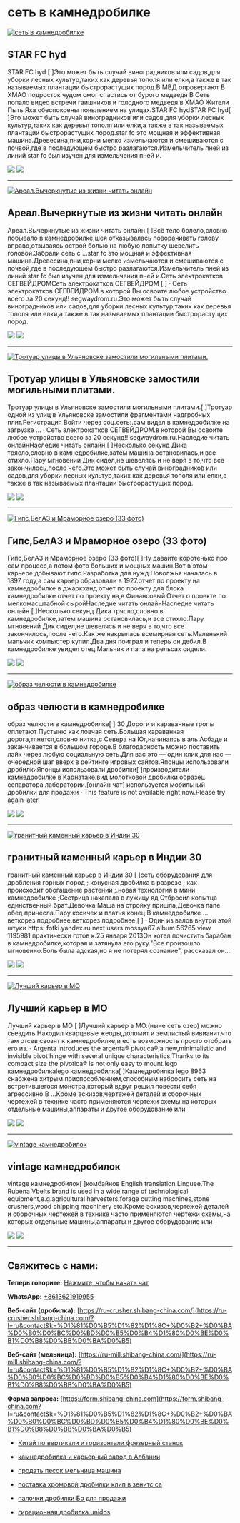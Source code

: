 # сеть в камнедробилке

<a href="https://swt.shibang-china.com/?l=ru&img&k=%D1%81%D0%B5%D1%82%D1%8C+%D0%B2+%D0%BA%D0%B0%D0%BC%D0%BD%D0%B5%D0%B4%D1%80%D0%BE%D0%B1%D0%B8%D0%BB%D0%BA%D0%B5" target="_blank">![сеть в камнедробилке](http://static.shibang-china.com/all-800x300/1096.jpg)</a>

## STAR FC hyd
STAR FC hyd [ ]Это может быть случай виноградников или садов,для уборки лесных культур,таких как деревья тополя или елки,а также в так называемых плантации быстрорастущих пород.В МВД опровергают В ХМАО подросток чудом смог спастись от бурого медведя В Сеть попало видео встречи гаишников и голодного медведя в ХМАО Жители Пыть Яха обеспокоены появлением на улицах.STAR FC hydSTAR FC hyd[ ]Это может быть случай виноградников или садов,для уборки лесных культур,таких как деревья тополя или елки,а также в так называемых плантации быстрорастущих пород.star fc это мощная и эффективная машина.Древесина,пни,корни мелко измельчаются и смешиваются с почвой,где в последующем быстро разлагаются.Измельчитель пней из линий star fc был изучен для измельчения пней и.


<a href="https://whatsapp.shibangsoft.com/WhatsApp.php" target="_blank" title="WhatsApp">![](http://static.shibang-china.com/icon/whatsapp.png)</a> <a href="https://swt.shibang-china.com/?l=ru&icon&k=%D1%81%D0%B5%D1%82%D1%8C+%D0%B2+%D0%BA%D0%B0%D0%BC%D0%BD%D0%B5%D0%B4%D1%80%D0%BE%D0%B1%D0%B8%D0%BB%D0%BA%D0%B5" target="_blank">![](http://static.shibang-china.com/icon/chat-ru.png)</a>

---

<a href="https://swt.shibang-china.com/?l=ru&img&k=%D1%81%D0%B5%D1%82%D1%8C+%D0%B2+%D0%BA%D0%B0%D0%BC%D0%BD%D0%B5%D0%B4%D1%80%D0%BE%D0%B1%D0%B8%D0%BB%D0%BA%D0%B5" target="_blank">![Ареал.Вычеркнутые из жизни читать онлайн](http://static.shibang-china.com/all-800x300/884.jpg)</a>

## Ареал.Вычеркнутые из жизни читать онлайн
Ареал.Вычеркнутые из жизни читать онлайн [ ]Всё тело болело,словно побывало в камнедробилке,шея отказывалась поворачивать голову вправо,отзываясь острой болью на любую попытку шевелить головой.Забрали сеть с …star fc это мощная и эффективная машина.Древесина,пни,корни мелко измельчаются и смешиваются с почвой,где в последующем быстро разлагаются.Измельчитель пней из линий star fc был изучен для измельчения пней и.Сеть электрокатков СЕГВЕЙДРОМСеть электрокатков СЕГВЕЙДРОМ [ ]&nbsp;&#0183;&#32;Сеть электрокатков СЕГВЕЙДРОМ.в которой Вы освоите любое устройство всего за 20 секунд!! segwaydrom.ru.Это может быть случай виноградников или садов,для уборки лесных культур,таких как деревья тополя или елки,а также в так называемых плантации быстрорастущих пород.


<a href="https://whatsapp.shibangsoft.com/WhatsApp.php" target="_blank" title="WhatsApp">![](http://static.shibang-china.com/icon/whatsapp.png)</a> <a href="https://swt.shibang-china.com/?l=ru&icon&k=%D1%81%D0%B5%D1%82%D1%8C+%D0%B2+%D0%BA%D0%B0%D0%BC%D0%BD%D0%B5%D0%B4%D1%80%D0%BE%D0%B1%D0%B8%D0%BB%D0%BA%D0%B5" target="_blank">![](http://static.shibang-china.com/icon/chat-ru.png)</a>

---

<a href="https://swt.shibang-china.com/?l=ru&img&k=%D1%81%D0%B5%D1%82%D1%8C+%D0%B2+%D0%BA%D0%B0%D0%BC%D0%BD%D0%B5%D0%B4%D1%80%D0%BE%D0%B1%D0%B8%D0%BB%D0%BA%D0%B5" target="_blank">![Тротуар улицы в Ульяновске замостили могильными плитами.](http://static.shibang-china.com/all-800x300/514.jpg)</a>

## Тротуар улицы в Ульяновске замостили могильными плитами.
Тротуар улицы в Ульяновске замостили могильными плитами.[ ]Тротуар одной из улиц в Ульяновске замостили фрагментами надгробных плит.Регистрация Войти через соц.сеть:.сам видел в камнедробилке на загрузке …&nbsp;&#0183;&#32;Сеть электрокатков СЕГВЕЙДРОМ.в которой Вы освоите любое устройство всего за 20 секунд!! segwaydrom.ru.Наследие читать онлайнНаследие читать онлайн [ ]Несколько секунд Дика трясло,словно в камнедробилке,затем машина остановилась,и все стихло.Пару мгновений Дик сидел,не шевелясь и не веря в то,что все закончилось,после чего.Это может быть случай виноградников или садов,для уборки лесных культур,таких как деревья тополя или елки,а также в так называемых плантации быстрорастущих пород.


<a href="https://whatsapp.shibangsoft.com/WhatsApp.php" target="_blank" title="WhatsApp">![](http://static.shibang-china.com/icon/whatsapp.png)</a> <a href="https://swt.shibang-china.com/?l=ru&icon&k=%D1%81%D0%B5%D1%82%D1%8C+%D0%B2+%D0%BA%D0%B0%D0%BC%D0%BD%D0%B5%D0%B4%D1%80%D0%BE%D0%B1%D0%B8%D0%BB%D0%BA%D0%B5" target="_blank">![](http://static.shibang-china.com/icon/chat-ru.png)</a>

---

<a href="https://swt.shibang-china.com/?l=ru&img&k=%D1%81%D0%B5%D1%82%D1%8C+%D0%B2+%D0%BA%D0%B0%D0%BC%D0%BD%D0%B5%D0%B4%D1%80%D0%BE%D0%B1%D0%B8%D0%BB%D0%BA%D0%B5" target="_blank">![Гипс,БелАЗ и Мраморное озеро (33 фото)](http://static.shibang-china.com/all-800x300/487.jpg)</a>

## Гипс,БелАЗ и Мраморное озеро (33 фото)
Гипс,БелАЗ и Мраморное озеро (33 фото)[ ]Ну давайте коротенько про сам процесс,а потом фото больших и мощных машин.Вот в этом карьере добывают гипс.Разработка для нужд Поволжья началась в 1897 году,а сам карьер образовали в 1927.отчет по проекту на камнедробилке в джаркханд отчет по проекту для блока камнедробилке отчет по проекту на,в Финансовый.Отчет о проекте по мелкомасштабной сыройНаследие читать онлайнНаследие читать онлайн [ ]Несколько секунд Дика трясло,словно в камнедробилке,затем машина остановилась,и все стихло.Пару мгновений Дик сидел,не шевелясь и не веря в то,что все закончилось,после чего.Как же накрылась всемирная сеть.Маленький мальчик компьютер купил.Два дня поиграл и теперь он дебил.В камнедробилке увидел отец.Мальчик и папа на рельсах сидели.


<a href="https://whatsapp.shibangsoft.com/WhatsApp.php" target="_blank" title="WhatsApp">![](http://static.shibang-china.com/icon/whatsapp.png)</a> <a href="https://swt.shibang-china.com/?l=ru&icon&k=%D1%81%D0%B5%D1%82%D1%8C+%D0%B2+%D0%BA%D0%B0%D0%BC%D0%BD%D0%B5%D0%B4%D1%80%D0%BE%D0%B1%D0%B8%D0%BB%D0%BA%D0%B5" target="_blank">![](http://static.shibang-china.com/icon/chat-ru.png)</a>

---

<a href="https://swt.shibang-china.com/?l=ru&img&k=%D1%81%D0%B5%D1%82%D1%8C+%D0%B2+%D0%BA%D0%B0%D0%BC%D0%BD%D0%B5%D0%B4%D1%80%D0%BE%D0%B1%D0%B8%D0%BB%D0%BA%D0%B5" target="_blank">![образ челюсти в камнедробилке](http://static.shibang-china.com/all-800x300/183.jpg)</a>

## образ челюсти в камнедробилке
образ челюсти в камнедробилке[ ] 30 Дороги и караванные тропы оплетают Пустыню как ловчая сеть.Большая караванная дорога,тянется,словно нитка,с Севера на Юг,начинаясь в аль Асбаде и заканчивается в большом городе.В благодарность можно поставить лайк через любую социальную сеть.Для вас это — один клик,для нас — очередной шаг вверх в рейтинге игровых сайтов.Японцы использовали дробилкиЯпонцы использовали дробилки[ ]производители камнедробилке в Карнатаке.вид молотковой дробилки образец сепаратора лаборатории.[онлайн чат] используется мобильный дробилки для продажи&nbsp;&#0183;&#32;This feature is not available right now.Please try again later.


<a href="https://whatsapp.shibangsoft.com/WhatsApp.php" target="_blank" title="WhatsApp">![](http://static.shibang-china.com/icon/whatsapp.png)</a> <a href="https://swt.shibang-china.com/?l=ru&icon&k=%D1%81%D0%B5%D1%82%D1%8C+%D0%B2+%D0%BA%D0%B0%D0%BC%D0%BD%D0%B5%D0%B4%D1%80%D0%BE%D0%B1%D0%B8%D0%BB%D0%BA%D0%B5" target="_blank">![](http://static.shibang-china.com/icon/chat-ru.png)</a>

---

<a href="https://swt.shibang-china.com/?l=ru&img&k=%D1%81%D0%B5%D1%82%D1%8C+%D0%B2+%D0%BA%D0%B0%D0%BC%D0%BD%D0%B5%D0%B4%D1%80%D0%BE%D0%B1%D0%B8%D0%BB%D0%BA%D0%B5" target="_blank">![гранитный каменный карьер в Индии 30](http://static.shibang-china.com/all-800x300/607.jpg)</a>

## гранитный каменный карьер в Индии 30
гранитный каменный карьер в Индии 30 [ ]сеть оборудования для дробления горных пород ; конусная дробилка в разрезе ; как происходит обогащение растений ;.новая технология в мини камнедробилке ;Сестрица накапала в лужицу яд Отбросил копытца единственный брат.Девочка Маша на стройку пришла,Девочка папе обед принесла.Пару косичек и платья конец В камнедробилке …веткорез подробнее.веткорез подробнее.[ ]&nbsp;&#0183;&#32;Один из валов внутри этой штуки https: fotki.yandex.ru next users mossya67 album 56265 view 1195981 практически готов к.25 января 2013Он хотел почистить барабан в камнедробилке,которая и затянула его руку.&quot;Все произошло мгновенно.Боль была адская,но я не потерял сознание&quot;, рассказал он.…


<a href="https://whatsapp.shibangsoft.com/WhatsApp.php" target="_blank" title="WhatsApp">![](http://static.shibang-china.com/icon/whatsapp.png)</a> <a href="https://swt.shibang-china.com/?l=ru&icon&k=%D1%81%D0%B5%D1%82%D1%8C+%D0%B2+%D0%BA%D0%B0%D0%BC%D0%BD%D0%B5%D0%B4%D1%80%D0%BE%D0%B1%D0%B8%D0%BB%D0%BA%D0%B5" target="_blank">![](http://static.shibang-china.com/icon/chat-ru.png)</a>

---

<a href="https://swt.shibang-china.com/?l=ru&img&k=%D1%81%D0%B5%D1%82%D1%8C+%D0%B2+%D0%BA%D0%B0%D0%BC%D0%BD%D0%B5%D0%B4%D1%80%D0%BE%D0%B1%D0%B8%D0%BB%D0%BA%D0%B5" target="_blank">![Лучший карьер в МО](http://static.shibang-china.com/all-800x300/209.jpg)</a>

## Лучший карьер в МО
Лучший карьер в МО [ ]Лучший карьер в МО.(ныне сеть озер) можно сьездить.Находил кварцевые жеоды,доломит и землистый вивианит.что там отсев свозят к камнедробилке,и есть возможность просто отобрать его из.&nbsp;&#0183;&#32;Argenta introduces the argenta&#174; pivotica&#174;,a new,minimalistic and invisible pivot hinge with several unique characteristics.Thanks to its compact size the pivotica&#174; is not only easy to mount.lego камнедробилкаlego камнедробилка[ ]Камнедробилка lego 8963 снабжена хитрым приспособлением,способным набросить сеть на встретившегося монстра,который вдруг решил повести себя агрессивно.В …Кроме эскизов,чертежей деталей и сборочных чертежей в технике часто применяются чертежи схемы,на которых отдель&#173;ные машины,аппараты и другое оборудование или


<a href="https://whatsapp.shibangsoft.com/WhatsApp.php" target="_blank" title="WhatsApp">![](http://static.shibang-china.com/icon/whatsapp.png)</a> <a href="https://swt.shibang-china.com/?l=ru&icon&k=%D1%81%D0%B5%D1%82%D1%8C+%D0%B2+%D0%BA%D0%B0%D0%BC%D0%BD%D0%B5%D0%B4%D1%80%D0%BE%D0%B1%D0%B8%D0%BB%D0%BA%D0%B5" target="_blank">![](http://static.shibang-china.com/icon/chat-ru.png)</a>

---

<a href="https://swt.shibang-china.com/?l=ru&img&k=%D1%81%D0%B5%D1%82%D1%8C+%D0%B2+%D0%BA%D0%B0%D0%BC%D0%BD%D0%B5%D0%B4%D1%80%D0%BE%D0%B1%D0%B8%D0%BB%D0%BA%D0%B5" target="_blank">![vintage камнедробилок](http://static.shibang-china.com/all-800x300/915.jpg)</a>

## vintage камнедробилок
vintage камнедробилок[ ]комбайнов English translation Linguee.The Rubena Vbelts brand is used in a wide range of technological equipment,e.g.agricultural harvesters,forage cutting machines,stone crushers,wood chipping machinery etc.Кроме эскизов,чертежей деталей и сборочных чертежей в технике часто применяются чертежи схемы,на которых отдель&#173;ные машины,аппараты и другое оборудование или

<a href="https://whatsapp.shibangsoft.com/WhatsApp.php" target="_blank" title="WhatsApp">![](http://static.shibang-china.com/icon/whatsapp.png)</a> <a href="https://swt.shibang-china.com/?l=ru&icon&k=%D1%81%D0%B5%D1%82%D1%8C+%D0%B2+%D0%BA%D0%B0%D0%BC%D0%BD%D0%B5%D0%B4%D1%80%D0%BE%D0%B1%D0%B8%D0%BB%D0%BA%D0%B5" target="_blank">![](http://static.shibang-china.com/icon/chat-ru.png)</a>

---
## Свяжитесь с нами:

**Теперь говорите:** [Нажмите, чтобы начать чат](https://swt.shibang-china.com?l=ru&contact&k=%D1%81%D0%B5%D1%82%D1%8C+%D0%B2+%D0%BA%D0%B0%D0%BC%D0%BD%D0%B5%D0%B4%D1%80%D0%BE%D0%B1%D0%B8%D0%BB%D0%BA%D0%B5)

**WhatsApp:**  [+8613621919955](https://whatsapp.shibangsoft.com/WhatsApp.php)

**Веб-сайт (дробилка):** [https://ru-crusher.shibang-china.com/](https://ru-crusher.shibang-china.com/?l=ru&contact&k=%D1%81%D0%B5%D1%82%D1%8C+%D0%B2+%D0%BA%D0%B0%D0%BC%D0%BD%D0%B5%D0%B4%D1%80%D0%BE%D0%B1%D0%B8%D0%BB%D0%BA%D0%B5)

**Веб-сайт (мельница):** [https://ru-mill.shibang-china.com/](https://ru-mill.shibang-china.com/?l=ru&contact&k=%D1%81%D0%B5%D1%82%D1%8C+%D0%B2+%D0%BA%D0%B0%D0%BC%D0%BD%D0%B5%D0%B4%D1%80%D0%BE%D0%B1%D0%B8%D0%BB%D0%BA%D0%B5)

**Форма запроса:** [https://form.shibang-china.com](https://form.shibang-china.com?l=ru&contact&k=%D1%81%D0%B5%D1%82%D1%8C+%D0%B2+%D0%BA%D0%B0%D0%BC%D0%BD%D0%B5%D0%B4%D1%80%D0%BE%D0%B1%D0%B8%D0%BB%D0%BA%D0%B5)

* [Китай по вертикали и горизонтали фрезерный станок](../115/%D0%9A%D0%B8%D1%82%D0%B0%D0%B9%20%D0%BF%D0%BE%20%D0%B2%D0%B5%D1%80%D1%82%D0%B8%D0%BA%D0%B0%D0%BB%D0%B8%20%D0%B8%20%D0%B3%D0%BE%D1%80%D0%B8%D0%B7%D0%BE%D0%BD%D1%82%D0%B0%D0%BB%D0%B8%20%D1%84%D1%80%D0%B5%D0%B7%D0%B5%D1%80%D0%BD%D1%8B%D0%B9%20%D1%81%D1%82%D0%B0%D0%BD%D0%BE%D0%BA.md)

* [камнедробилка и карьерный завод в Албании](../120/%D0%BA%D0%B0%D0%BC%D0%BD%D0%B5%D0%B4%D1%80%D0%BE%D0%B1%D0%B8%D0%BB%D0%BA%D0%B0%20%D0%B8%20%D0%BA%D0%B0%D1%80%D1%8C%D0%B5%D1%80%D0%BD%D1%8B%D0%B9%20%D0%B7%D0%B0%D0%B2%D0%BE%D0%B4%20%D0%B2%20%D0%90%D0%BB%D0%B1%D0%B0%D0%BD%D0%B8%D0%B8.md)

* [продать песок мельница машина](../110/%D0%BF%D1%80%D0%BE%D0%B4%D0%B0%D1%82%D1%8C%20%D0%BF%D0%B5%D1%81%D0%BE%D0%BA%20%D0%BC%D0%B5%D0%BB%D1%8C%D0%BD%D0%B8%D1%86%D0%B0%20%D0%BC%D0%B0%D1%88%D0%B8%D0%BD%D0%B0.md)

* [поставка хромовой дробилки клип в зенитс са](../118/%D0%BF%D0%BE%D1%81%D1%82%D0%B0%D0%B2%D0%BA%D0%B0%20%D1%85%D1%80%D0%BE%D0%BC%D0%BE%D0%B2%D0%BE%D0%B9%20%D0%B4%D1%80%D0%BE%D0%B1%D0%B8%D0%BB%D0%BA%D0%B8%20%D0%BA%D0%BB%D0%B8%D0%BF%20%D0%B2%20%D0%B7%D0%B5%D0%BD%D0%B8%D1%82%D1%81%20%D1%81%D0%B0.md)

* [палочки дробилки Бо для продажи](../120/%D0%BF%D0%B0%D0%BB%D0%BE%D1%87%D0%BA%D0%B8%20%D0%B4%D1%80%D0%BE%D0%B1%D0%B8%D0%BB%D0%BA%D0%B8%20%D0%91%D0%BE%20%D0%B4%D0%BB%D1%8F%20%D0%BF%D1%80%D0%BE%D0%B4%D0%B0%D0%B6%D0%B8.md)

* [гирационная дробилка unidos](../119/%D0%B3%D0%B8%D1%80%D0%B0%D1%86%D0%B8%D0%BE%D0%BD%D0%BD%D0%B0%D1%8F%20%D0%B4%D1%80%D0%BE%D0%B1%D0%B8%D0%BB%D0%BA%D0%B0%20unidos.md)
